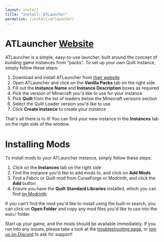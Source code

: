 ```yaml
---
layout: install
title: "Install: ATLauncher"
permalink: /install/atlauncher/
---
```


# ATLauncher <a href="https://atlauncher.com" class="button is-link is-pulled-right"><span class="icon"><i class="fas fa-globe"></i></span><span>Website</span></a>

ATLauncher is a simple, easy-to-use launcher, built around the concept of building game instances from "packs". To set 
up your own Quilt instance, simply follow these steps:

1. Download and install ATLauncher from [their website](https://atlauncher.com)
2. Open ATLauncher and click on the **Vanilla Packs** tab on the right side
3. Fill out the **Instance Name** and **Instance Description** boxes as required
4. Pick the version of Minecraft you'd like to use for your instance
5. Pick **Quilt** from the list of loaders below the Minecraft versions section
6. Select the Quilt Loader version you'd like to use
7. Click **Create Instance** to create your instance

That's all there is to it! You can find your new instance in the **Instances** tab on the right side of the window.

# Installing Mods

To install mods to your ATLauncher instance, simply follow these steps:

1. Click on the **Instances** tab on the right side
2. Find the instance you'd like to add mods to, and click on **Add Mods**
3. Find a Fabric or Quilt mod from CurseForge or Modrinth, and click the **Add** button
4. Ensure you have the **Quilt Standard Libraries** installed, which you can find 
   [on Modrinth](https://modrinth.com/mod/qsl)

If you can't find the mod you'd like to install using the built-in search, you can click on **Open Folder** and copy
any mod files you'd like to use into the `mods/` folder.

Start up your game, and the mods should be available immediately. If you run into any issues, please take a look at the
[troubleshooting page](/usage/troubleshooting), or [join us on Discord](https://discord.quiltmc.org) to ask for support!
